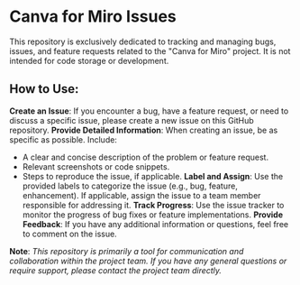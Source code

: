 # Canva for Miro Issues

This repository is exclusively dedicated to tracking and managing bugs, issues, and feature requests related to the "Canva for Miro" project. It is not intended for code storage or development.

## How to Use:
**Create an Issue**: If you encounter a bug, have a feature request, or need to discuss a specific issue, please create a new issue on this GitHub repository.
**Provide Detailed Information**: When creating an issue, be as specific as possible. Include:
- A clear and concise description of the problem or feature request.
- Relevant screenshots or code snippets.
- Steps to reproduce the issue, if applicable.
**Label and Assign**: Use the provided labels to categorize the issue (e.g., bug, feature, enhancement). If applicable, assign the issue to a team member responsible for addressing it.
**Track Progress**: Use the issue tracker to monitor the progress of bug fixes or feature implementations.
**Provide Feedback**: If you have any additional information or questions, feel free to comment on the issue.

**Note**: _This repository is primarily a tool for communication and collaboration within the project team. If you have any general questions or require support, please contact the project team directly._
